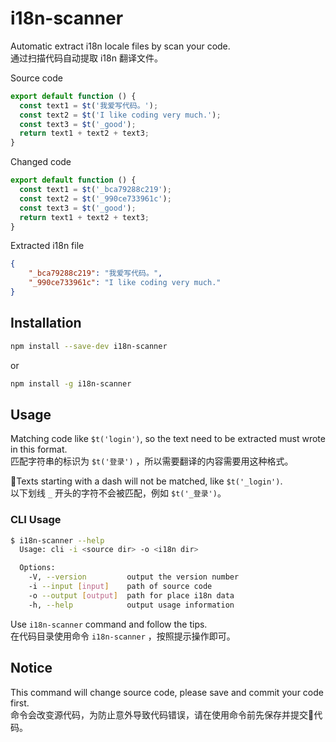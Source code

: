 # i18n-scanner

Automatic extract i18n locale files by scan your code.<br >
通过扫描代码自动提取 i18n 翻译文件。

Source code
```js
export default function () {
  const text1 = $t('我爱写代码。');
  const text2 = $t('I like coding very much.');
  const text3 = $t('_good');
  return text1 + text2 + text3;
}
```
Changed code
```js
export default function () {
  const text1 = $t('_bca79288c219');
  const text2 = $t('_990ce733961c');
  const text3 = $t('_good');
  return text1 + text2 + text3;
}
```
Extracted i18n file
```json
{
    "_bca79288c219": "我爱写代码。",
    "_990ce733961c": "I like coding very much."
}
```

## Installation

```sh
npm install --save-dev i18n-scanner
```

or

```sh
npm install -g i18n-scanner
```

## Usage

Matching code like `$t('login')`, so the text need to be extracted must wrote in this format.<br>
匹配字符串的标识为 `$t('登录')` ，所以需要翻译的内容需要用这种格式。

Texts starting with a dash will not be matched, like `$t('_login')`.<br>
以下划线 `_` 开头的字符不会被匹配，例如 `$t('_登录')`。

### CLI Usage

```sh
$ i18n-scanner --help
  Usage: cli -i <source dir> -o <i18n dir>

  Options:
    -V, --version         output the version number
    -i --input [input]    path of source code
    -o --output [output]  path for place i18n data
    -h, --help            output usage information
```

Use `i18n-scanner` command and follow the tips.<br>
在代码目录使用命令 `i18n-scanner` ，按照提示操作即可。

## Notice
This command will change source code, please save and commit your code first.<br>
命令会改变源代码，为防止意外导致代码错误，请在使用命令前先保存并提交代码。